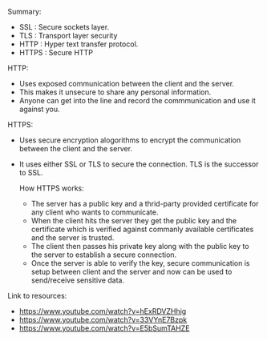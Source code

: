 Summary:

- SSL : Secure sockets layer.
- TLS : Transport layer security
- HTTP : Hyper text transfer protocol.
- HTTPS : Secure HTTP


HTTP:
- Uses exposed communication between the client and the server.
- This makes it unsecure to share any personal information.
- Anyone can get into the line and record the commmunication and use it against you.

HTTPS:
- Uses secure encryption alogorithms to encrypt the communication between the client and the server.
- It uses either SSL or TLS to secure the connection. TLS is the successor to SSL.
    
    How HTTPS works:
    - The server has a public key and a thrid-party provided certificate for any client who wants to communicate.
    - When the client hits the server they get the public key and the certificate which is verified against commanly available certificates and the server is trusted.
    - The client then passes his private key along with the public key to the server to establish a secure connection.
    - Once the server is able to verify the key, secure communication is setup between client and the server and now can be used to send/receive sensitive data.

Link to resources:
- https://www.youtube.com/watch?v=hExRDVZHhig
- https://www.youtube.com/watch?v=33VYnE7Bzpk
- https://www.youtube.com/watch?v=E5bSumTAHZE

